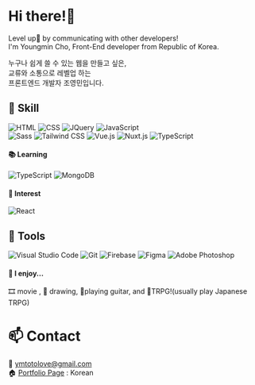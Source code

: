 # Hi there!👋

Level up🌟 by communicating with other developers!  
I'm Youngmin Cho, Front-End developer from Republic of Korea.

누구나 쉽게 쓸 수 있는 웹을 만들고 싶은,  
교류와 소통으로 레벨업 하는  
프론트엔드 개발자 조영민입니다.

## 💪 Skill
<img alt="HTML" src ="https://img.shields.io/badge/-HTML5-E34F26.svg?&style=for-the-badge&logo=HTML5&logoColor=white"/> <img alt="CSS" src ="https://img.shields.io/badge/-CSS3-1572B6.svg?&style=for-the-badge&logo=CSS3&logoColor=white"/> <img alt="JQuery" src ="https://img.shields.io/badge/-Jquery-0769AD.svg?&style=for-the-badge&logo=jquery&logoColor=white"/> <img alt="JavaScript" src ="https://img.shields.io/badge/-JavaScript-F7DF1E.svg?&style=for-the-badge&logo=JavaScript&logoColor=black"/>  
<img alt="Sass" src="https://img.shields.io/badge/-Sass-CC6699?style=for-the-badge&logo=sass&logoColor=white"/> <img alt="Tailwind CSS" src="https://img.shields.io/badge/-TailwindCSS-06B6D4?style=for-the-badge&logo=tailwindcss&logoColor=white"/>
<img alt="Vue.js" src="https://img.shields.io/badge/-Vue.js-4FC08D?style=for-the-badge&logo=vuedotjs&logoColor=white"/> <img alt="Nuxt.js" src="https://img.shields.io/badge/-Nuxt.js-00DC82?style=for-the-badge&logo=nuxtdotjs&logoColor=white"/>
<img alt="TypeScript" src="https://img.shields.io/badge/-TypeScript-3178C6?style=for-the-badge&logo=typescript&logoColor=white"/>

#### 📚 Learning
<img alt="TypeScript" src="https://img.shields.io/badge/-TypeScript-3178C6?style=for-the-badge&logo=typescript&logoColor=white"/> <img alt="MongoDB" src="https://img.shields.io/badge/-MongoDB-47A248?style=for-the-badge&logo=mongodb&logoColor=white"/>

#### 💭 Interest
<img alt="React" src="https://img.shields.io/badge/-react-61DAFB?style=for-the-badge&logo=react&logoColor=black"/>

## 🔨 Tools
<img alt="Visual Studio Code" src="https://img.shields.io/badge/-VSCode-007ACC?style=for-the-badge&logo=visualstudiocode&logoColor=white"/> <img alt="Git" src="https://img.shields.io/badge/-Git-F05032?style=for-the-badge&logo=git&logoColor=white"/> <img alt="Firebase" src="https://img.shields.io/badge/-Firebase-FFCA28?style=for-the-badge&logo=firebase&logoColor=black"/> <img alt="Figma" src="https://img.shields.io/badge/-Figma-F24E1E?style=for-the-badge&logo=figma&logoColor=white"/> <img alt="Adobe Photoshop" src="https://img.shields.io/badge/-Photoshop-31A8FF?style=for-the-badge&logo=adobephotoshop&logoColor=white"/>

#### 💖 I enjoy...
🎞 movie , 🎨 drawing, 🎸playing guitar, and 🎲TRPG!(usually play Japanese TRPG)

# 📫 Contact
💌 ymtotolove@gmail.com  
🏠 [Portfolio Page](http://bundasse.dothome.co.kr/portfolio/) : Korean
